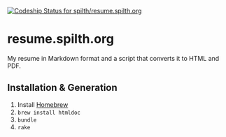 [ ![Codeship Status for spilth/resume.spilth.org](https://app.codeship.com/projects/64903c50-7f92-0135-e000-722f6c2d0321/status?branch=master)](https://app.codeship.com/projects/246411)

# resume.spilth.org

My resume in Markdown format and a script that converts it to HTML and PDF.

## Installation & Generation

1. Install [Homebrew](http://mxcl.github.com/homebrew/)
1. `brew install htmldoc`
1. `bundle`
1. `rake`


